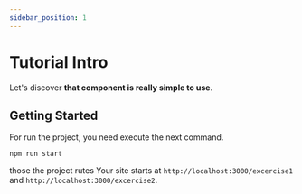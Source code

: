 ```yaml
---
sidebar_position: 1
---
```


# Tutorial Intro

Let's discover **that component is really simple to use**.

## Getting Started

For run the project, you need execute the next command.


```shell
npm run start
```

those the project rutes
Your site starts at `http://localhost:3000/excercise1` and  `http://localhost:3000/excercise2`.

